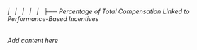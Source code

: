 ###### |   |   |   |   |   ├── Percentage of Total Compensation Linked to Performance-Based Incentives

*Add content here*